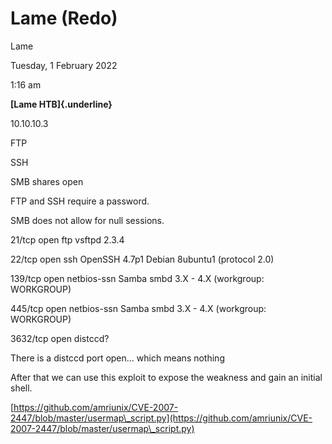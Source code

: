 # Lame (Redo)

Lame

Tuesday, 1 February 2022

1:16 am

&#x20;

**\[Lame HTB]{.underline}**

10.10.10.3

FTP

SSH&#x20;

SMB shares open

FTP and SSH require a password.

SMB does not allow for null sessions.

21/tcp   open  ftp         vsftpd 2.3.4

22/tcp   open  ssh         OpenSSH 4.7p1 Debian 8ubuntu1 (protocol 2.0)

139/tcp  open  netbios-ssn Samba smbd 3.X - 4.X (workgroup: WORKGROUP)

445/tcp  open  netbios-ssn Samba smbd 3.X - 4.X (workgroup: WORKGROUP)

3632/tcp open  distccd?

There is a distccd port open... which means nothing

After that we can use this exploit to expose the weakness and gain an initial shell.

[https://github.com/amriunix/CVE-2007-2447/blob/master/usermap\_script.py](https://github.com/amriunix/CVE-2007-2447/blob/master/usermap\_script.py)
